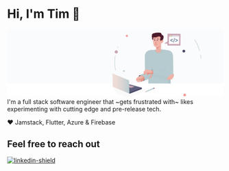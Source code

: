 # Hi, I'm Tim 👋

![bg][banner]
I'm a full stack software engineer that ~gets frustrated with~ likes experimenting with cutting edge and pre-release tech.

❤️ Jamstack, Flutter, Azure & Firebase 

## Feel free to reach out

[![linkedin-shield]][linkedin] 
<!--- [![portfolio-shield]][website] --->

[banner]: https://raw.githubusercontent.com/timeitel/timeitel/master/banner.svg
[website]: https://timeitel.com
[linkedin]: https://www.linkedin.com/in/tim-eitel/
[linkedin-shield]: https://img.shields.io/badge/LinkedIn-Connect-blue
[portfolio-shield]: https://img.shields.io/badge/Portfolio-View-success
